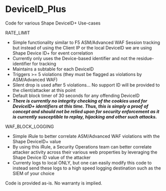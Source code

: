 # DeviceID_Plus
Code for various Shape DeviceID+ Use-cases

RATE_LIMIT
- Simple functionality similar to F5 ASM/Advanced WAF Session tracking but instead of using the Client IP or the local DeviceID we are using Shape Device ID+ for event correlation
- Currently only uses the Device-based identifier and not the residue-identifier for tracking
- Maintains a subtable for each DeviceID
- Triggers >= 5 violations (they must be flagged as violations by ASM/Advanced WAF)
- Silent drop is used after 5 violations... No support ID will be provided to the client/attacker at this point
- Default block timer of 30 seconds for any offending DeviceID
- ***There is currently no integrity checking of the cookies used for DeviceID+ identifiers at this time. Thus, this is simply a proof of concept and should not be relied upon for security enforcement as it is currently susceptible to replay, hijacking and other such attacks.***

WAF_BLOCK_LOGGING
- Simple iRule to better correlate ASM/Advanced WAF violations with the Shape DeviceID+ value
- By using this iRule, a Security Operations team can better correlate attacker activity across their various web properties by leveraging the Shape Device ID value of the attacker
- Currenty logs to local ONLY, but one can easily modify this code to instead send these logs to a high speed logging destination such as the SIEM of your choice


Code is provided as-is. No warranty is implied.

